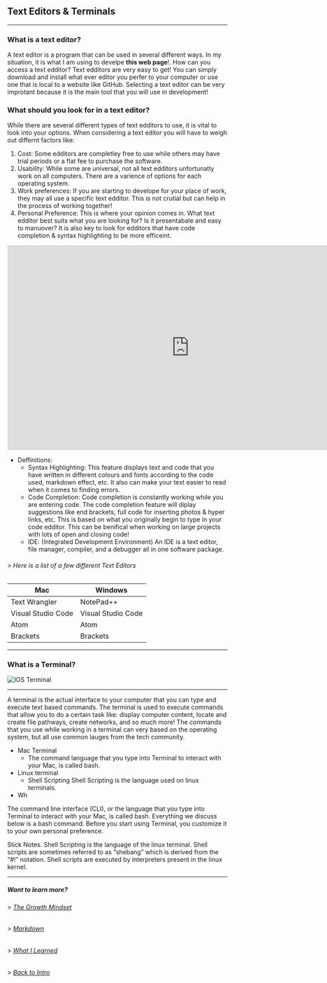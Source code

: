 ## Text Editors & Terminals

----

### What is a text editor?
A text editor is a program that can be used in several different ways. In my situation, it is what I am using to develpe **this web page**!. How can you access a text edditor? Text edditors are very easy to get! You can simply download and install what ever editor you perfer to your computer or use one that is local to a website like GitHub.  Selecting a text editor can be very improtant because it is the main tool that you will use in development! 

### What should you look for in a text editor?
 While there are several different types of text edditors to use, it is vital to look into your options. When considering a text editor you will have to weigh out differnt factors like:

 1. Cost: Some edditors are completley free to use while others may have trial periods or a flat fee to purchase the software.
 2. Usability: While some are universal, not all text edditors unfortunatly work on all computers. There are a varience of options for each operating system.
 3. Work preferences: If you are starting to develope for your place of work, they may all use a specific text edditor. This is not crutial but can help in the process of working together!
 4. Personal Preference: This is where your opinion comes in. What text edditor best suits what you are looking for? Is it presentabale and easy to manuover? It is also key to look for edditors that have code completion & syntax highlighting to be more efficeint. 

 <iframe width="832" height="468" src="https://www.youtube.com/embed/L8QzFU0k5OA" title="YouTube video player" frameborder="0" allow="accelerometer; autoplay; clipboard-write; encrypted-media; gyroscope; picture-in-picture" allowfullscreen></iframe>

- Deffinitions: 
   - Syntax Highlighting: This feature displays text and code that you have written in different colours and fonts according to the code used, markdown effect, etc. It also can make your text easier to read when it comes to finding errors.
   - Code Completion: Code completion is constantly working while you are entering code. The code completion feature will diplay suggestions like end brackets, full code for inserting photos & hyper links, etc. This is based on what you originally begin to type in your code edditor. This can be benifical when working on large projects with lots of open and closing code!
   - IDE: (Integrated Development Environment) An IDE is a text editor, file manager, compiler, and a debugger all in one software package.

###### > Here is a list of a few different Text Editors

Mac| Windows
-----------|-----------
Text Wrangler| NotePad++
Visual Studio Code| Visual Studio Code
Atom| Atom
Brackets| Brackets

----

### What is a Terminal?

![IOS Terminal](https://www.google.com/url?sa=i&url=https%3A%2F%2Fsupport.apple.com%2Fen-gb%2Fguide%2Fterminal%2Fwelcome%2Fmac&psig=AOvVaw1g-ChCnceZbMb6WAElxNvw&ust=1627339208541000&source=images&cd=vfe&ved=0CAsQjRxqFwoTCPCls5Gl__ECFQAAAAAdAAAAABAD)

----

A terminal is the actual interface to your computer that you can type and execute text based commands. The terminal is used to execute commands that allow you to do a certain task like: display computer content, locate and create file pathways, create networks, and so much more! The commands that you use while working in a terminal can very based on the operating system, but all use common lauges from the tech community.

+ Mac Terminal
  - The command language that you type into Terminal to interact with your Mac, is called bash.
+ Linux terminal
  - Shell Scripting Shell Scripting is the language used on linux terminals.
+ Wh



The command line interface (CLI), or the language that you type into Terminal to interact with your Mac, is called bash. Everything we discuss below is a bash command. Before you start using Terminal, you customize it to your own personal preference.

Stick Notes. Shell Scripting is the language of the linux terminal. Shell scripts are sometimes referred to as “shebang” which is derived from the “#!” notation. Shell scripts are executed by interpreters present in the linux kernel.

----

##### Want to learn more?
###### > [_The Growth Mindset_](https://austinnich.github.io/reading-notes/growth-mindset)
###### > [_Markdown_](https://austinnich.github.io/reading-notes/markdown)
###### > [_What I Learned_](https://austinnich.github.io/reading-notes/whatilearned)

###### > [_Back to Intro_](https://austinnich.github.io/reading-notes)

